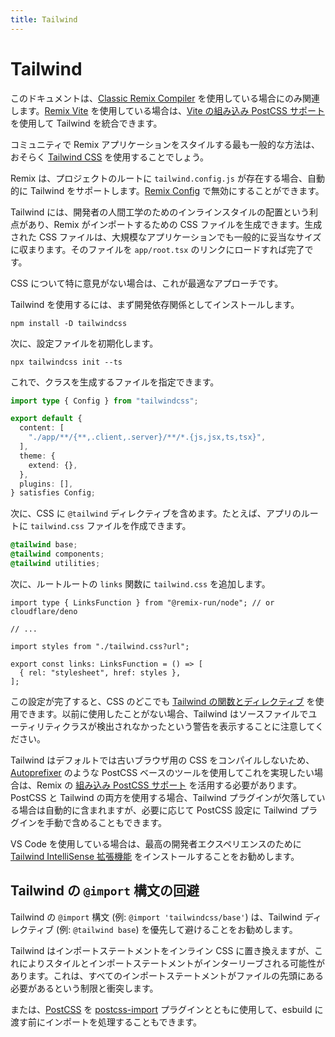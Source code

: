 ```yaml
---
title: Tailwind
---
```


# Tailwind

<docs-warning>このドキュメントは、[Classic Remix Compiler][classic-remix-compiler] を使用している場合にのみ関連します。[Remix Vite][remix-vite] を使用している場合は、[Vite の組み込み PostCSS サポート][vite-postcss] を使用して Tailwind を統合できます。</docs-warning>

コミュニティで Remix アプリケーションをスタイルする最も一般的な方法は、おそらく [Tailwind CSS][tailwind] を使用することでしょう。

Remix は、プロジェクトのルートに `tailwind.config.js` が存在する場合、自動的に Tailwind をサポートします。[Remix Config][remix_config] で無効にすることができます。

Tailwind には、開発者の人間工学のためのインラインスタイルの配置という利点があり、Remix がインポートするための CSS ファイルを生成できます。生成された CSS ファイルは、大規模なアプリケーションでも一般的に妥当なサイズに収まります。そのファイルを `app/root.tsx` のリンクにロードすれば完了です。

CSS について特に意見がない場合は、これが最適なアプローチです。

Tailwind を使用するには、まず開発依存関係としてインストールします。

```shellscript nonumber
npm install -D tailwindcss
```

次に、設定ファイルを初期化します。

```shellscript nonumber
npx tailwindcss init --ts
```

これで、クラスを生成するファイルを指定できます。

```ts filename=tailwind.config.ts lines=[4]
import type { Config } from "tailwindcss";

export default {
  content: [
    "./app/**/{**,.client,.server}/**/*.{js,jsx,ts,tsx}",
  ],
  theme: {
    extend: {},
  },
  plugins: [],
} satisfies Config;
```

次に、CSS に `@tailwind` ディレクティブを含めます。たとえば、アプリのルートに `tailwind.css` ファイルを作成できます。

```css filename=app/tailwind.css
@tailwind base;
@tailwind components;
@tailwind utilities;
```

次に、ルートルートの `links` 関数に `tailwind.css` を追加します。

```tsx filename=app/root.tsx
import type { LinksFunction } from "@remix-run/node"; // or cloudflare/deno

// ...

import styles from "./tailwind.css?url";

export const links: LinksFunction = () => [
  { rel: "stylesheet", href: styles },
];
```

この設定が完了すると、CSS のどこでも [Tailwind の関数とディレクティブ][tailwind-functions-and-directives] を使用できます。以前に使用したことがない場合、Tailwind はソースファイルでユーティリティクラスが検出されなかったという警告を表示することに注意してください。

Tailwind はデフォルトでは古いブラウザ用の CSS をコンパイルしないため、[Autoprefixer][autoprefixer] のような PostCSS ベースのツールを使用してこれを実現したい場合は、Remix の [組み込み PostCSS サポート][built-in-post-css-support] を活用する必要があります。PostCSS と Tailwind の両方を使用する場合、Tailwind プラグインが欠落している場合は自動的に含まれますが、必要に応じて PostCSS 設定に Tailwind プラグインを手動で含めることもできます。

VS Code を使用している場合は、最高の開発者エクスペリエンスのために [Tailwind IntelliSense 拡張機能][tailwind-intelli-sense-extension] をインストールすることをお勧めします。

## Tailwind の `@import` 構文の回避

Tailwind の `@import` 構文 (例: `@import 'tailwindcss/base'`) は、Tailwind ディレクティブ (例: `@tailwind base`) を優先して避けることをお勧めします。

Tailwind はインポートステートメントをインライン CSS に置き換えますが、これによりスタイルとインポートステートメントがインターリーブされる可能性があります。これは、すべてのインポートステートメントがファイルの先頭にある必要があるという制限と衝突します。

または、[PostCSS][built-in-post-css-support] を [postcss-import] プラグインとともに使用して、esbuild に渡す前にインポートを処理することもできます。

[tailwind]: https://tailwindcss.com
[remix_config]: ../file-conventions/remix-config#tailwind
[tailwind-functions-and-directives]: https://tailwindcss.com/docs/functions-and-directives
[autoprefixer]: https://github.com/postcss/autoprefixer
[built-in-post-css-support]: ./postcss
[tailwind-intelli-sense-extension]: https://marketplace.visualstudio.com/items?itemName=bradlc.vscode-tailwindcss
[postcss-import]: https://github.com/postcss/postcss-import
[classic-remix-compiler]: ../guides/vite#classic-remix-compiler-vs-remix-vite
[remix-vite]: ../guides/vite
[vite-postcss]: https://vitejs.dev/guide/features#postcss

